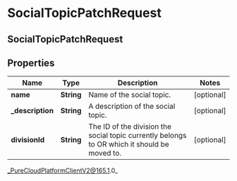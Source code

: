 # SocialTopicPatchRequest

## SocialTopicPatchRequest

## Properties

|Name | Type | Description | Notes|
|------------ | ------------- | ------------- | -------------|
| **name** | **String** | Name of the social topic. | [optional] |
| **_description** | **String** | A description of the social topic. | [optional] |
| **divisionId** | **String** | The ID of the division the social topic currently belongs to OR which it should be moved to. | [optional] |



_PureCloudPlatformClientV2@165.1.0_
